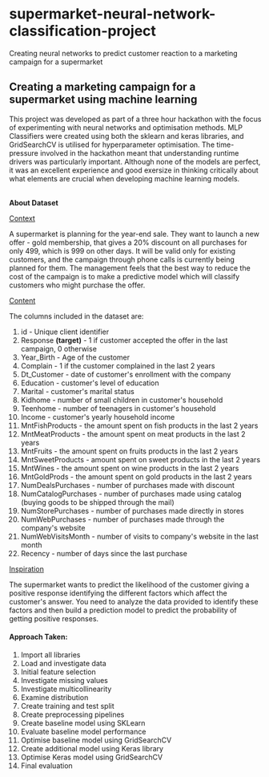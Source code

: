 # supermarket-neural-network-classification-project
Creating neural networks to predict customer reaction to a marketing campaign for a supermarket

## Creating a marketing campaign for a supermarket using machine learning

This project was developed as part of a three hour hackathon with the focus of experimenting with neural networks  and optimisation methods. MLP Classifiers were created using both the sklearn and keras libraries, and GridSearchCV is utilised for hyperparameter optimisation. The time-pressure involved in the hackathon meant that understanding runtime drivers was particularly important. Although none of the models are perfect, it was an excellent experience and good exersize in thinking critically about what elements are crucial when developing machine learning models. <br>
<br>

<b>About Dataset</b>

<u>Context</u>

A supermarket is planning for the year-end sale. They want to launch a new offer - gold membership, that gives a 20% discount on all purchases for only 499, which is 999 on other days. It will be valid only for existing customers, and the campaign through phone calls is currently being planned for them. The management feels that the best way to reduce the cost of the campaign is to make a predictive model which will classify customers who might purchase the offer.

<u>Content</u>

The columns included in the dataset are:

<ol>
<li>id - Unique client identifier </li>  
<li>Response <b>(target)</b> - 1 if customer accepted the offer in the last campaign, 0 otherwise </li>
<li>Year_Birth - Age of the customer</li>
<li>Complain - 1 if the customer complained in the last 2 years</li>
<li>Dt_Customer - date of customer's enrollment with the company</li>
<li>Education - customer's level of education</li>
<li>Marital - customer's marital status</li>
<li>Kidhome - number of small children in customer's household</li>
<li>Teenhome - number of teenagers in customer's household</li>
<li>Income - customer's yearly household income</li>
<li>MntFishProducts - the amount spent on fish products in the last 2 years</li>
<li>MntMeatProducts - the amount spent on meat products in the last 2 years</li>
<li>MntFruits - the amount spent on fruits products in the last 2 years</li>
<li>MntSweetProducts - amount spent on sweet products in the last 2 years</li>
<li>MntWines - the amount spent on wine products in the last 2 years</li>
<li>MntGoldProds - the amount spent on gold products in the last 2 years</li>
<li>NumDealsPurchases - number of purchases made with discount</li>
<li>NumCatalogPurchases - number of purchases made using catalog (buying goods to be shipped through the mail)</li>
<li>NumStorePurchases - number of purchases made directly in stores</li>
<li>NumWebPurchases - number of purchases made through the company's website</li>
<li>NumWebVisitsMonth - number of visits to company's website in the last month</li>
<li>Recency - number of days since the last purchase</li>
</ol>


 <u>Inspiration</u>

The supermarket wants to predict the likelihood of the customer giving a positive response identifying the different factors which affect the customer's answer. You need to analyze the data provided to identify these factors and then build a prediction model to predict the probability of getting positive responses.
    

#### Approach Taken:

1) Import all libraries <br>
2) Load and investigate data <br>
3) Initial feature selection <br>
4) Investigate missing values <br>
5) Investigate multicollinearity <br>
6) Examine distribution <br>
7) Create training and test split <br>
8) Create preprocessing pipelines <br>
9) Create baseline model using SKLearn <br>
10) Evaluate baseline model performance <br>
11) Optimise baseline model using GridSearchCV <br>
12) Create additional model using Keras library <br>
13) Optimise Keras model using GridSearchCV <br>
14) Final evaluation
